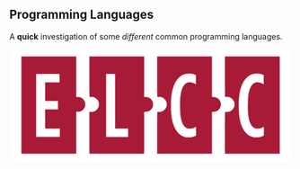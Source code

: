 ## Programming Languages

A __quick__ investigation of some *different* common programming languages.

![ELCC Logo](images/elcc.png)


